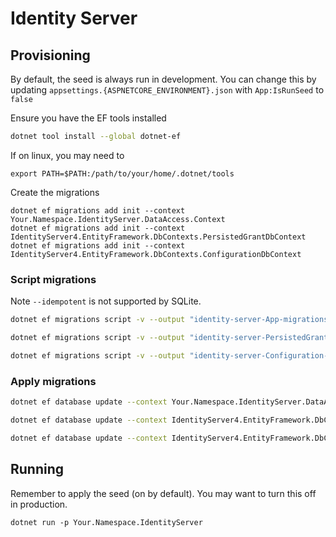 ﻿# Identity Server

## Provisioning

By default, the seed is always run in development. You can change this by updating `appsettings.{ASPNETCORE_ENVIRONMENT}.json` with `App:IsRunSeed` to `false`

Ensure you have the EF tools installed

```bash
dotnet tool install --global dotnet-ef
```

If on linux, you may need to

```
export PATH=$PATH:/path/to/your/home/.dotnet/tools
```

Create the migrations
```
dotnet ef migrations add init --context Your.Namespace.IdentityServer.DataAccess.Context
dotnet ef migrations add init --context IdentityServer4.EntityFramework.DbContexts.PersistedGrantDbContext
dotnet ef migrations add init --context IdentityServer4.EntityFramework.DbContexts.ConfigurationDbContext
```

### Script migrations

Note `--idempotent` is not supported by SQLite.

```bash
dotnet ef migrations script -v --output "identity-server-App-migrations.sql" --context Your.Namespace.IdentityServer.DataAccess.Context --configuration Debug

dotnet ef migrations script -v --output "identity-server-PersistedGrant-migrations.sql" --context IdentityServer4.EntityFramework.DbContexts.PersistedGrantDbContext --configuration Debug

dotnet ef migrations script -v --output "identity-server-Configuration-migrations.sql" --context IdentityServer4.EntityFramework.DbContexts.ConfigurationDbContext --configuration Debug
```

### Apply migrations

```bash
dotnet ef database update --context Your.Namespace.IdentityServer.DataAccess.Context

dotnet ef database update --context IdentityServer4.EntityFramework.DbContexts.PersistedGrantDbContext

dotnet ef database update --context IdentityServer4.EntityFramework.DbContexts.ConfigurationDbContext
```

## Running

Remember to apply the seed (on by default). You may want to turn this off in production.

```
dotnet run -p Your.Namespace.IdentityServer
```
